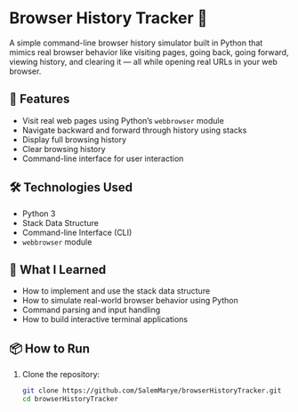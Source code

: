 # Browser History Tracker 🧭

A simple command-line browser history simulator built in Python that mimics real browser behavior like visiting pages, going back, going forward, viewing history, and clearing it — all while opening real URLs in your web browser.

## 🚀 Features

- Visit real web pages using Python’s `webbrowser` module
- Navigate backward and forward through history using stacks
- Display full browsing history
- Clear browsing history
- Command-line interface for user interaction

## 🛠 Technologies Used

- Python 3
- Stack Data Structure
- Command-line Interface (CLI)
- `webbrowser` module

## 🧠 What I Learned

- How to implement and use the stack data structure
- How to simulate real-world browser behavior using Python
- Command parsing and input handling
- How to build interactive terminal applications

## 📦 How to Run

1. Clone the repository:
   ```bash
   git clone https://github.com/SalemMarye/browserHistoryTracker.git
   cd browserHistoryTracker
